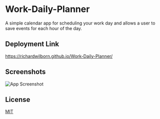 # Work-Daily-Planner

A simple calendar app for scheduling your work day
and allows a user to save events for each hour of the day.


## Deployment Link

https://richardwilborn.github.io/Work-Daily-Planner/

## Screenshots

![App Screenshot](https://via.placeholder.com/468x300?text=App+Screenshot+Here)


## License

[MIT](https://choosealicense.com/licenses/mit/)